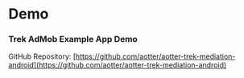 # Demo

### Trek AdMob Example App Demo

GitHub Repository: [https://github.com/aotter/aotter-trek-mediation-android](https://github.com/aotter/aotter-trek-mediation-android)

